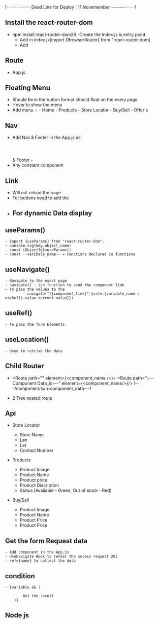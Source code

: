!------------ Dead Line for Deploy : 11 Novemember ------------!


## Install the react-router-dom
- npm install react-router-dom26
    -Create the Index.js is entry point.
    - Add in index.jx[import {BrowserRouter} from "react-router-dom]
    - Add <BrowserRouter> <App /> </BrowserRouter>
## Route
- App.js

## Floating Menu
 - Should be in the button format should float on the every page 
 - Hover to show the menu 
 - Add menu :-
        - Home
        - Products
        - Store Locator
        - Buy/Sell 
        - Offer's
        
## Nav
- Add Nav & Footer  in the App.js as <header></header> & Footer - <footer></footer>
- Any constant component

## Link
- Will not reload the page
- For buttons need to add the <Lilnk to="/{Path}" className=""> </Link>
- For dynamic Data display
    - 

## useParams()
    - import {useParams} from "react-router-dom";
    - console.log(key.object_name)
    - const {ObjectId}=useParams()
    - const --varibale_name-- = Functions declared in functions

## useNavigate()
    - Navigate to the exact page
    - navigate() - isn function to send the component link
    - To pass the values to the 
            - navigate("/{component_link}",{sate:{variable_name : useRef()-value.current.value}}) 

## useRef()
    - To pass the form Elements

## useLocation()
    - Used to retrive the data


## Child Router
- <Route path="" element={<component_name />}>
    <Route path=":---Component Data_id---" element={<component_name/>}/>
    !---/component/sun-component_data---!
    </Route>

- 2 Tree nested route

## Api

- Store Locator
    - Store Name
    - Lan
    - Lat
    - Contact Number

- Products
    - Product Image
    - Product Name
    - Product price
    - Product Discription
    - Status (Available - Green, Out of stock - Red)

- Buy/Sell
    
    - Product Image
    - Product Name
    - Product Price
    - Product Price

    
## Get the form Request data 
    - Add component in the App.js
    - UseNavigate Hook to render the sucess request 202
    - ref={name} to collect the data

## condition
    - {variable && (

            Get the result
        )}



## Node js 
  

